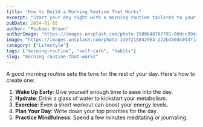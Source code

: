 ```yaml
---
title: "How to Build a Morning Routine That Works"
excerpt: "Start your day right with a morning routine tailored to your needs."
pubDate: 2024-01-05
author: "Michael Brown"
authorImage: "https://images.unsplash.com/photo-1500648767791-00dcc994a43e?ixlib=rb-1.2.1&auto=format&fit=crop&w=500&q=60"
image: "https://images.unsplash.com/photo-1497215842964-222b430dc094?ixlib=rb-1.2.1&auto=format&fit=crop&w=500&q=60"
category: ["Lifestyle"]
tags: ["morning-routine", "self-care", "habits"]
slug: "morning-routine-that-works"
---
```


A good morning routine sets the tone for the rest of your day. Here's how to create one:

1. **Wake Up Early**: Give yourself enough time to ease into the day.
2. **Hydrate**: Drink a glass of water to kickstart your metabolism.
3. **Exercise**: Even a short workout can boost your energy levels.
4. **Plan Your Day**: Write down your top priorities for the day.
5. **Practice Mindfulness**: Spend a few minutes meditating or journaling.
